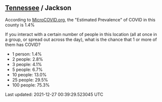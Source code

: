 
## [Tennessee](/united-states/tennessee) / Jackson

According to [MicroCOVID.org](http://microcovid.org),
the "Estimated Prevalence" of COVID in this county is 1.4%

If you interact with a certain number of people in this location
(all at once in a group, or spread out across the day), what is the chance that
1 or more of them has COVID?

- 1 person: 1.4%
- 2 people: 2.8%
- 3 people: 4.1%
- 5 people: 6.7%
- 10 people: 13.0%
- 25 people: 29.5%
- 100 people: 75.3%

Last updated: 2021-12-27 00:39:29.523045 UTC

